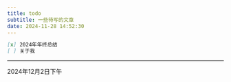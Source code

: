```yaml
---
title: todo
subtitle: 一些待写的文章
date: 2024-11-28 14:52:30
---
```

``` markdown
[x] 2024年年终总结
[ ] 关于我
```

----
2024年12月2日下午
